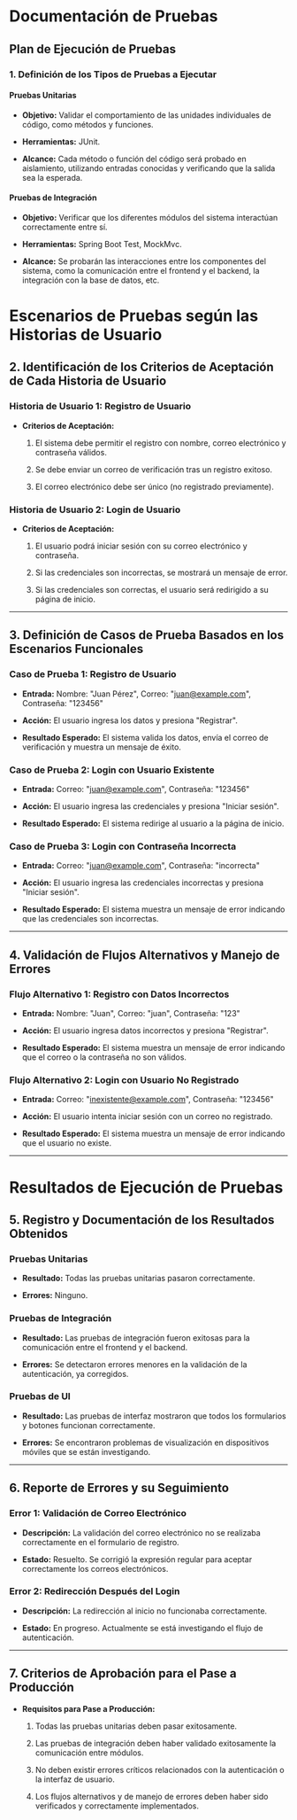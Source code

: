 # **Documentación de Pruebas**

## **Plan de Ejecución de Pruebas**

### **1\. Definición de los Tipos de Pruebas a Ejecutar**

#### **Pruebas Unitarias**

* **Objetivo:** Validar el comportamiento de las unidades individuales de código, como métodos y funciones.

* **Herramientas:** JUnit.

* **Alcance:** Cada método o función del código será probado en aislamiento, utilizando entradas conocidas y verificando que la salida sea la esperada.

#### **Pruebas de Integración**

* **Objetivo:** Verificar que los diferentes módulos del sistema interactúan correctamente entre sí.

* **Herramientas:** Spring Boot Test, MockMvc.

* **Alcance:** Se probarán las interacciones entre los componentes del sistema, como la comunicación entre el frontend y el backend, la integración con la base de datos, etc.

# **Escenarios de Pruebas según las Historias de Usuario**

## **2\. Identificación de los Criterios de Aceptación de Cada Historia de Usuario**

### **Historia de Usuario 1: Registro de Usuario**

* **Criterios de Aceptación:**

  1. El sistema debe permitir el registro con nombre, correo electrónico y contraseña válidos.

  2. Se debe enviar un correo de verificación tras un registro exitoso.

  3. El correo electrónico debe ser único (no registrado previamente).

### **Historia de Usuario 2: Login de Usuario**

* **Criterios de Aceptación:**

  1. El usuario podrá iniciar sesión con su correo electrónico y contraseña.

  2. Si las credenciales son incorrectas, se mostrará un mensaje de error.

  3. Si las credenciales son correctas, el usuario será redirigido a su página de inicio.

---

## **3\. Definición de Casos de Prueba Basados en los Escenarios Funcionales**

### **Caso de Prueba 1: Registro de Usuario**

* **Entrada:** Nombre: "Juan Pérez", Correo: "juan@example.com", Contraseña: "123456"

* **Acción:** El usuario ingresa los datos y presiona "Registrar".

* **Resultado Esperado:** El sistema valida los datos, envía el correo de verificación y muestra un mensaje de éxito.

### **Caso de Prueba 2: Login con Usuario Existente**

* **Entrada:** Correo: "juan@example.com", Contraseña: "123456"

* **Acción:** El usuario ingresa las credenciales y presiona "Iniciar sesión".

* **Resultado Esperado:** El sistema redirige al usuario a la página de inicio.

### **Caso de Prueba 3: Login con Contraseña Incorrecta**

* **Entrada:** Correo: "juan@example.com", Contraseña: "incorrecta"

* **Acción:** El usuario ingresa las credenciales incorrectas y presiona "Iniciar sesión".

* **Resultado Esperado:** El sistema muestra un mensaje de error indicando que las credenciales son incorrectas.

---

## **4\. Validación de Flujos Alternativos y Manejo de Errores**

### **Flujo Alternativo 1: Registro con Datos Incorrectos**

* **Entrada:** Nombre: "Juan", Correo: "juan", Contraseña: "123"

* **Acción:** El usuario ingresa datos incorrectos y presiona "Registrar".

* **Resultado Esperado:** El sistema muestra un mensaje de error indicando que el correo o la contraseña no son válidos.

### **Flujo Alternativo 2: Login con Usuario No Registrado**

* **Entrada:** Correo: "inexistente@example.com", Contraseña: "123456"

* **Acción:** El usuario intenta iniciar sesión con un correo no registrado.

* **Resultado Esperado:** El sistema muestra un mensaje de error indicando que el usuario no existe.

---

# **Resultados de Ejecución de Pruebas**

## **5\. Registro y Documentación de los Resultados Obtenidos**

### **Pruebas Unitarias**

* **Resultado:** Todas las pruebas unitarias pasaron correctamente.

* **Errores:** Ninguno.

### **Pruebas de Integración**

* **Resultado:** Las pruebas de integración fueron exitosas para la comunicación entre el frontend y el backend.

* **Errores:** Se detectaron errores menores en la validación de la autenticación, ya corregidos.

### **Pruebas de UI**

* **Resultado:** Las pruebas de interfaz mostraron que todos los formularios y botones funcionan correctamente.

* **Errores:** Se encontraron problemas de visualización en dispositivos móviles que se están investigando.

---

## **6\. Reporte de Errores y su Seguimiento**

### **Error 1: Validación de Correo Electrónico**

* **Descripción:** La validación del correo electrónico no se realizaba correctamente en el formulario de registro.

* **Estado:** Resuelto. Se corrigió la expresión regular para aceptar correctamente los correos electrónicos.

### **Error 2: Redirección Después del Login**

* **Descripción:** La redirección al inicio no funcionaba correctamente.

* **Estado:** En progreso. Actualmente se está investigando el flujo de autenticación.

---

## **7\. Criterios de Aprobación para el Pase a Producción**

* **Requisitos para Pase a Producción:**

  1. Todas las pruebas unitarias deben pasar exitosamente.

  2. Las pruebas de integración deben haber validado exitosamente la comunicación entre módulos.

  3. No deben existir errores críticos relacionados con la autenticación o la interfaz de usuario.

  4. Los flujos alternativos y de manejo de errores deben haber sido verificados y correctamente implementados.

